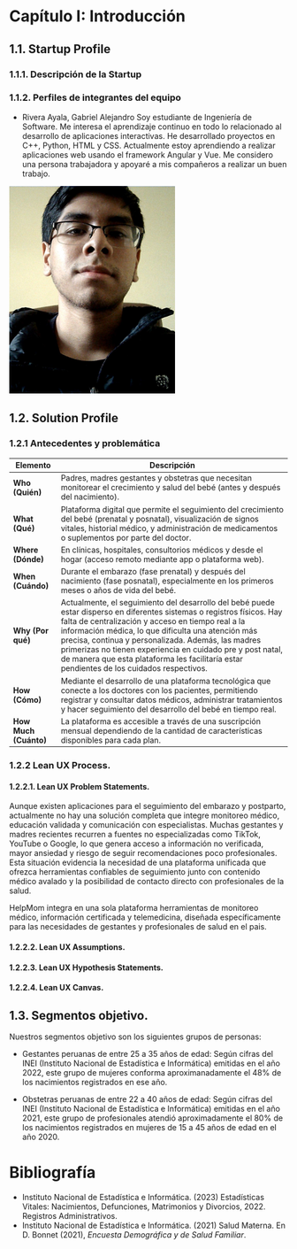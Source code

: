 # Capítulo I: Introducción

## 1.1. Startup Profile

### 1.1.1. Descripción de la Startup

### 1.1.2. Perfiles de integrantes del equipo

- Rivera Ayala, Gabriel Alejandro
Soy estudiante de Ingeniería de Software. Me interesa el aprendizaje continuo en todo lo relacionado al desarrollo de aplicaciones interactivas. He desarrollado proyectos en C++, Python, HTML y CSS. Actualmente estoy aprendiendo a realizar aplicaciones web usando el framework Angular y Vue. Me considero una persona trabajadora y apoyaré a mis compañeros a realizar un buen trabajo.

<img src="/assets/Gabriel.jpg" width="300"/>

## 1.2. Solution Profile

### 1.2.1 Antecedentes y problemática

| Elemento        | Descripción                                                                                                                                                                                                                                                                                                                                                                                                                                         |
|-----------------|-----------------------------------------------------------------------------------------------------------------------------------------------------------------------------------------------------------------------------------------------------------------------------------------------------------------------------------------------------------------------------------------------------------------------------------------------------|
| **Who (Quién)** | Padres, madres gestantes y obstetras que necesitan monitorear el crecimiento y salud del bebé (antes y después del nacimiento).                                                                                                                                                                                                                                                                                                                     |
| **What (Qué)**  | Plataforma digital que permite el seguimiento del crecimiento del bebé (prenatal y posnatal), visualización de signos vitales, historial médico, y administración de medicamentos o suplementos por parte del doctor.                                                                                                                                                                                                                               |
| **Where (Dónde)** | En clínicas, hospitales, consultorios médicos y desde el hogar (acceso remoto mediante app o plataforma web).                                                                                                                                                                                                                                                                                                                                       |
| **When (Cuándo)** | Durante el embarazo (fase prenatal) y después del nacimiento (fase posnatal), especialmente en los primeros meses o años de vida del bebé.                                                                                                                                                                                                                                                                                                          |
| **Why (Por qué)** | Actualmente, el seguimiento del desarrollo del bebé puede estar disperso en diferentes sistemas o registros físicos. Hay falta de centralización y acceso en tiempo real a la información médica, lo que dificulta una atención más precisa, continua y personalizada. Además, las madres primerizas no tienen experiencia en cuidado pre y post natal, de manera que esta plataforma les facilitaría estar pendientes de los cuidados respectivos. |
| **How (Cómo)** | Mediante el desarrollo de una plataforma tecnológica que conecte a los doctores con los pacientes, permitiendo registrar y consultar datos médicos, administrar tratamientos y hacer seguimiento del desarrollo del bebé en tiempo real.                                                                                                                                                                                                            |
| **How Much (Cuánto)** | La plataforma es accesible a través de una suscripción mensual dependiendo de la cantidad de características disponibles para cada plan.                                                                                                                                                                                                                                                                                                            |


### 1.2.2 Lean UX Process.

#### 1.2.2.1. Lean UX Problem Statements.
Aunque existen aplicaciones para el seguimiento del embarazo y postparto, actualmente no hay una solución completa que integre monitoreo médico, educación validada y comunicación con especialistas. Muchas gestantes y madres recientes recurren a fuentes no especializadas como TikTok, YouTube o Google, lo que genera acceso a información no verificada, mayor ansiedad y riesgo de seguir recomendaciones poco profesionales. Esta situación evidencia la necesidad de una plataforma unificada que ofrezca herramientas confiables de seguimiento junto con contenido médico avalado y la posibilidad de contacto directo con profesionales de la salud.

HelpMom integra en una sola plataforma herramientas de monitoreo médico, información certificada y telemedicina, diseñada específicamente para las necesidades de gestantes y profesionales de salud en el pais.

#### 1.2.2.2. Lean UX Assumptions.

#### 1.2.2.3. Lean UX Hypothesis Statements.

#### 1.2.2.4. Lean UX Canvas.

## 1.3. Segmentos objetivo.

Nuestros segmentos objetivo son los siguientes grupos de personas:

- Gestantes peruanas de entre 25 a 35 años de edad: Según cifras del INEI (Instituto Nacional de Estadística e Informática) emitidas en el año 2022, este grupo de mujeres conforma aproximanadamente el 48% de los nacimientos registrados en ese año.

- Obstetras peruanas de entre 22 a 40 años de edad: Según cifras del INEI (Instituto Nacional de Estadística e Informática) emitidas en el año 2021, este grupo de profesionales atendió aproximadamente el 80% de los nacimientos registrados en mujeres de 15 a 45 años de edad en el año 2020.

# Bibliografía

- Instituto Nacional de Estadística e Informática. (2023) Estadísticas Vitales: Nacimientos, Defunciones, Matrimonios y Divorcios, 2022. Registros Administrativos. 
- Instituto Nacional de Estadística e Informática. (2021) Salud Materna. En D. Bonnet (2021), *Encuesta Demográfica y de Salud Familiar*. 